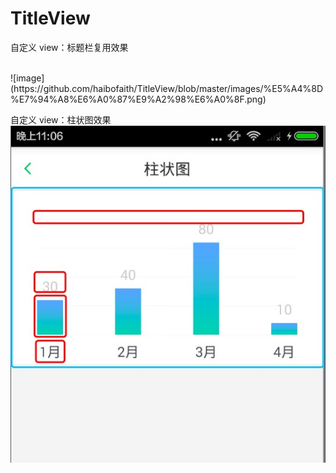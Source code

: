 # TitleView
自定义 view：标题栏复用效果

<br/>
![image](https://github.com/haibofaith/TitleView/blob/master/images/%E5%A4%8D%E7%94%A8%E6%A0%87%E9%A2%98%E6%A0%8F.png)


自定义 view：柱状图效果
<br/>
![image](https://github.com/haibofaith/TitleView/blob/master/images/%E6%9F%B1%E7%8A%B6%E5%9B%BE%E8%A6%81%E7%82%B9.png)
